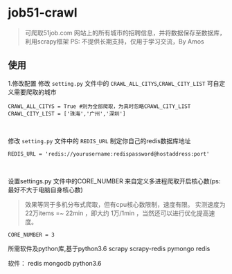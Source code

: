 # job51-crawl
> 可爬取51job.com 网站上的所有城市的招聘信息，并将数据保存至数据库，利用scrapy框架
PS: 不提供长期支持，仅用于学习交流，By Amos

## 使用

1.修改配置
修改 `setting.py` 文件中的 `CRAWL_ALL_CITYS`,`CRAWL_CITY_LIST` 可自定义需要爬取的城市
```
CRAWL_ALL_CITYS = True #则为全部爬取，为真时忽略CRAWL_CITY_LIST
CRAWL_CITY_LIST = ['珠海','广州','深圳']
```

<br>

修改 `setting.py` 文件中的 `REDIS_URL` 制定你自己的redis数据库地址
```
REDIS_URL = 'redis://yourusername:redispassword@hostaddress:port'
```

<br>

设置settings.py 文件中的CORE_NUMBER 来自定义多进程爬取开启核心数(ps:最好不大于电脑自身核心数)
> 效果等同于多机分布式爬取，但有cpu核心数限制，速度有限。
> 实测速度为 22万items =~ 22min  ，即大约 1万/1min ，当然还可以进行优化提高速度。

```
CORE_NUMBER = 3
```

 

所需软件及python库,基于python3.6
scrapy
scrapy-redis
pymongo
redis

软件：
redis
mongodb
python3.6





